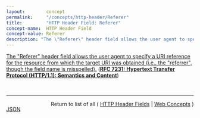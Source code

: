 ```yaml
---
layout:        concept
permalink:     "/concepts/http-header/Referer"
title:         "HTTP Header Field: Referer"
concept-name:  HTTP Header Field
concept-value: Referer
description: "The \"Referer\" header field allows the user agent to specify a URI reference for the resource from which the target URI was obtained (i.e., the \"referrer\", though the field name is misspelled)."
---
```


[The "Referer" header field allows the user agent to specify a URI reference for the resource from which the target URI was obtained (i.e., the "referrer", though the field name is misspelled).](http://tools.ietf.org/html/rfc7231#section-5.5.2 "Read documentation for HTTP Header Field &#34;Referer&#34;") (**[RFC 7231: Hypertext Transfer Protocol (HTTP/1.1): Semantics and Content](/specs/IETF/RFC/7231 "The Hypertext Transfer Protocol (HTTP) is an application-level protocol for distributed, collaborative, hypertext information systems. This document defines the semantics of HTTP/1.1 messages as expressed by request methods, request header fields, response status codes, and response header fields, along with the payload of messages (metadata and body content) and mechanisms for content negotiation.")**)

<br/>
<hr/>

<p style="float : left"><a href="./Referer.json" title="JSON representing this particular Web Concept value">JSON</a></p>
<p style="text-align: right">Return to list of all ( <a href="../http-header/">HTTP Header Fields</a> | <a href="../">Web Concepts</a> )</p>
